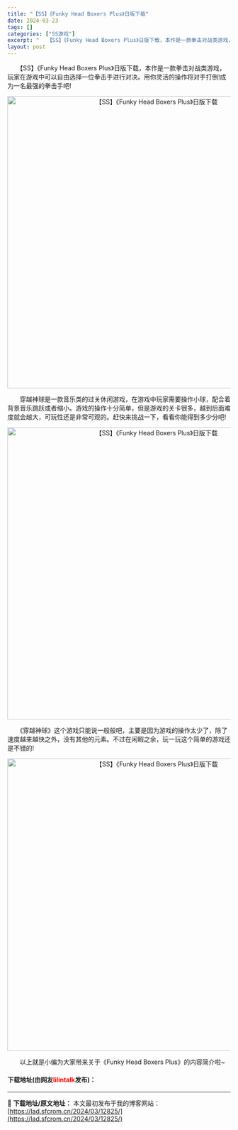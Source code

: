 ```yaml
---
title: "【SS】《Funky Head Boxers Plus》日版下载"
date: 2024-03-23
tags: []
categories: ["SS游戏"]
excerpt: "　　【SS】《Funky Head Boxers Plus》日版下载，本作是一款拳击对战类游戏，玩家在游戏中可以自由选择一位拳击手进行对决。用你灵活的操作将对手打倒!成为一名最强的拳击手吧! 　　穿越神球是一款音乐类的过关休闲游戏，在游戏中玩家需要操作小球，配合着背景音乐跳跃或者缩小。游戏的操作十分&hellip;"
layout: post
---
```


 <p>　　【SS】《Funky Head Boxers Plus》日版下载，本作是一款拳击对战类游戏，玩家在游戏中可以自由选择一位拳击手进行对决。用你灵活的操作将对手打倒!成为一名最强的拳击手吧!</p> <p align="center"><img align="" border="0" src="https://lad.sfcrom.cn/wp-content/uploads/2024/03/20240323_65fefe7f15029.png" width="658" alt="【SS】《Funky Head Boxers Plus》日版下载" /></p> <p>　　穿越神球是一款音乐类的过关休闲游戏，在游戏中玩家需要操作小球，配合着背景音乐跳跃或者缩小。游戏的操作十分简单，但是游戏的关卡很多，越到后面难度就会越大，可玩性还是非常可观的。赶快来挑战一下，看看你能得到多少分吧!</p> <p align="center"><img align="" border="0" src="https://lad.sfcrom.cn/wp-content/uploads/2024/03/20240323_65fefe7fbad1b.png" width="658" alt="【SS】《Funky Head Boxers Plus》日版下载" /></p> <p>　　《穿越神球》这个游戏只能说一般般吧，主要是因为游戏的操作太少了，除了速度越来越快之外，没有其他的元素。不过在闲暇之余，玩一玩这个简单的游戏还是不错的!</p> <p align="center"><img align="" border="0" src="https://lad.sfcrom.cn/wp-content/uploads/2024/03/20240323_65fefe8073e55.png" width="659" alt="【SS】《Funky Head Boxers Plus》日版下载" /></p> <p>　　以上就是小编为大家带来关于《Funky Head Boxers Plus》的内容简介啦~</p> <p><h4>下载地址(由网友<font color="red">lilintalk</font>发布)：</h4></p> 

---
📖 **下载地址/原文地址：** 本文最初发布于我的博客网站：[https://lad.sfcrom.cn/2024/03/12825/](https://lad.sfcrom.cn/2024/03/12825/)
